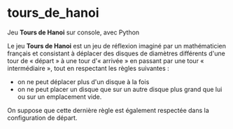# tours_de_hanoi
Jeu **Tours de Hanoi** sur console, avec Python

Le jeu **Tours de Hanoi** est un jeu de réflexion imaginé par un mathématicien français et consistant à déplacer des disques de diamètres différents d'une tour de « départ » à une tour d'« arrivée » en passant par une tour « intermédiaire », tout en respectant les règles suivantes :

- on ne peut déplacer plus d'un disque à la fois 
- on ne peut placer un disque que sur un autre disque plus grand que lui ou sur un emplacement vide.
  
On suppose que cette dernière règle est également respectée dans la configuration de départ.
